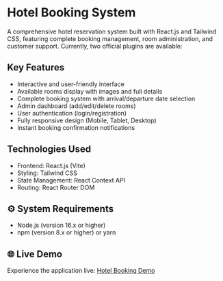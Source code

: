 #  Hotel Booking System

A comprehensive hotel reservation system built with React.js and Tailwind CSS, featuring complete booking management, room administration, and customer support.
Currently, two official plugins are available:

## Key Features
- Interactive and user-friendly interface
- Available rooms display with images and full details
- Complete booking system with arrival/departure date selection
- Admin dashboard (add/edit/delete rooms)
- User authentication (login/registration)
- Fully responsive design (Mobile, Tablet, Desktop)
- Instant booking confirmation notifications

## Technologies Used
- Frontend: React.js (Vite)
- Styling: Tailwind CSS 
- State Management: React Context API
- Routing: React Router DOM

## ⚙️ System Requirements
- Node.js (version 16.x or higher)
- npm (version 8.x or higher) or yarn

## 🌐 Live Demo

Experience the application live: [Hotel Booking Demo](https://hotel-repository.vercel.app/)
